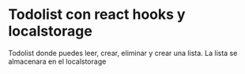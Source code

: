 # Todolist con react hooks y localstorage

Todolist donde puedes leer, crear, eliminar y crear una lista.
La lista se almacenara en el localstorage